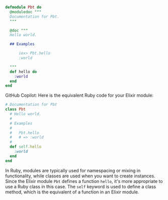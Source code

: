 
```elixir
defmodule Pbt do
  @moduledoc """
  Documentation for Pbt.
  """

  @doc """
  Hello world.

  ## Examples

      iex> Pbt.hello
      :world

  """
  def hello do
    :world
  end
end
```

GitHub Copilot: Here is the equivalent Ruby code for your Elixir module:

```ruby
# Documentation for Pbt
class Pbt
  # Hello world.
  #
  # Examples
  #
  #   Pbt.hello
  #   # => :world
  #
  def self.hello
    :world
  end
end
```

In Ruby, modules are typically used for namespacing or mixing in functionality, while classes are used when you want to create instances. Since the Elixir module `Pbt` defines a function `hello`, it's more appropriate to use a Ruby class in this case. The `self` keyword is used to define a class method, which is the equivalent of a function in an Elixir module.
